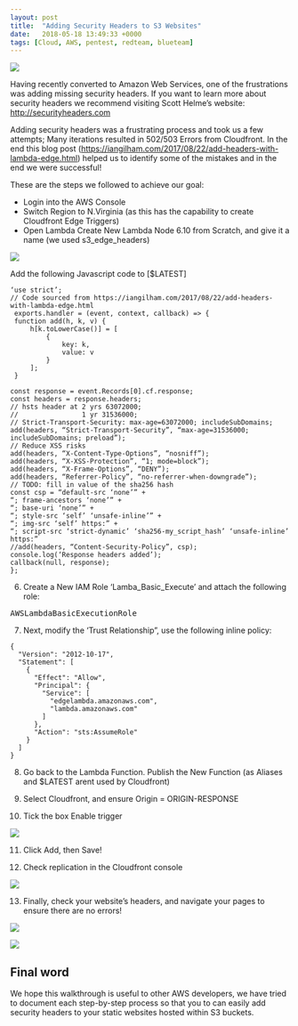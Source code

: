 ```yaml
---
layout: post
title:  "Adding Security Headers to S3 Websites"
date:   2018-05-18 13:49:33 +0000
tags: [Cloud, AWS, pentest, redteam, blueteam]
---
```

![](/blog/assets/s3.png)

Having recently converted to Amazon Web Services, one of the frustrations was adding missing security headers. If you want to learn more about security headers we recommend visiting Scott Helme’s website: http://securityheaders.com

Adding security headers was a frustrating process and took us a few attempts; Many iterations resulted in 502/503 Errors from Cloudfront. In the end this blog post (https://iangilham.com/2017/08/22/add-headers-with-lambda-edge.html) helped us to identify some of the mistakes and in the end we were successful!

These are the steps we followed to achieve our goal:
* Login into the AWS Console
* Switch Region to N.Virginia (as this has the capability to create Cloudfront Edge Triggers)
* Open Lambda
Create New Lambda Node 6.10 from Scratch, and give it a name (we used s3_edge_headers)

![](/blog/assets/lambda_1.png)

Add the following Javascript code to [$LATEST]
```
‘use strict’;
// Code sourced from https://iangilham.com/2017/08/22/add-headers-with-lambda-edge.html
 exports.handler = (event, context, callback) => {
 function add(h, k, v) {
     h[k.toLowerCase()] = [
         {
             key: k,
             value: v
         }
     ];
 }
    
const response = event.Records[0].cf.response;
const headers = response.headers;
// hsts header at 2 yrs 63072000;
//                1 yr 31536000;
// Strict-Transport-Security: max-age=63072000; includeSubDomains;
add(headers, “Strict-Transport-Security”, “max-age=31536000; includeSubDomains; preload”);
// Reduce XSS risks
add(headers, “X-Content-Type-Options”, “nosniff”);
add(headers, “X-XSS-Protection”, “1; mode=block”);
add(headers, “X-Frame-Options”, “DENY”);
add(headers, “Referrer-Policy”, “no-referrer-when-downgrade”);
// TODO: fill in value of the sha256 hash
const csp = “default-src ‘none’” +
“; frame-ancestors ‘none’” +
“; base-uri ‘none’” +
“; style-src ‘self’ ‘unsafe-inline’” +
“; img-src ‘self’ https:” +
“; script-src ‘strict-dynamic’ ‘sha256-my_script_hash’ ‘unsafe-inline’ https:”
//add(headers, “Content-Security-Policy”, csp);
console.log(‘Response headers added’);
callback(null, response);
};
```
6. Create a New IAM Role ‘Lamba_Basic_Execute’ and attach the following role:
<pre>
AWSLambdaBasicExecutionRole
</pre>
7. Next, modify the ‘Trust Relationship”, use the following inline policy:
```
{
  "Version": "2012-10-17",
  "Statement": [
    {
      "Effect": "Allow",
      "Principal": {
        "Service": [
          "edgelambda.amazonaws.com",
          "lambda.amazonaws.com"
        ]
      },
      "Action": "sts:AssumeRole"
    }
  ]
}
```
8. Go back to the Lambda Function. Publish the New Function (as Aliases and $LATEST arent used by Cloudfront)

9. Select Cloudfront, and ensure Origin = ORIGIN-RESPONSE

10. Tick the box Enable trigger

![](/blog/assets/lambda_2.png)

11. Click Add, then Save!

12. Check replication in the Cloudfront console

![](/blog/assets/cloudfront_1.png)

13. Finally, check your website’s headers, and navigate your pages to ensure there are no errors!

![](/blog/assets/website.png)

![](/blog/assets/secheaders.png)

## Final word
We hope this walkthrough is useful to other AWS developers, we have tried to document each step-by-step process so that you to can easily add security headers to your static websites hosted within S3 buckets.
